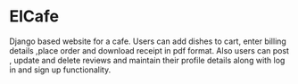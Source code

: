# ElCafe
Django based website for a cafe.
Users can add dishes to cart, enter billing details ,place order and download receipt in pdf format.
Also users can post , update and delete reviews and maintain their profile details along with log in and sign up functionality.
